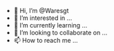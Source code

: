 - 👋 Hi, I’m @Waresgt
- 👀 I’m interested in ...
- 🌱 I’m currently learning ...
- 💞️ I’m looking to collaborate on ...
- 📫 How to reach me ...

<!---
Waresgt/Waresgt is a ✨ special ✨ repository because its `README.md` (this file) appears on your GitHub profile.
You can click the Preview link to take a look at your changes.
--->
